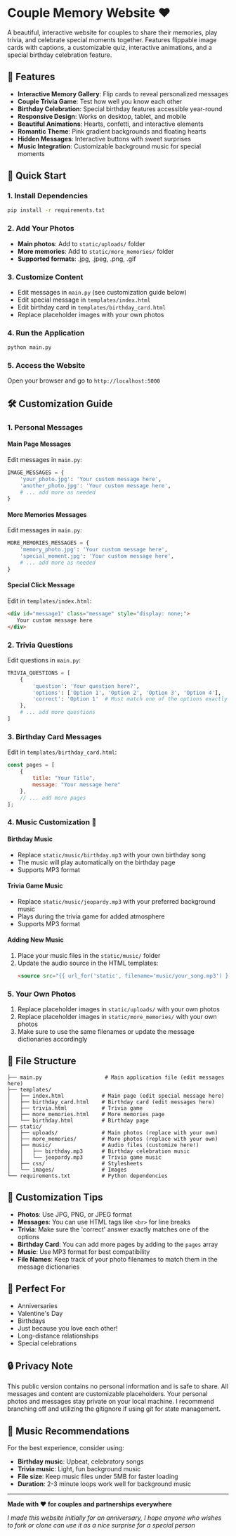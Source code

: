 # Couple Memory Website ❤️

A beautiful, interactive website for couples to share their memories, play trivia, and celebrate special moments together. Features flippable image cards with captions, a customizable quiz, interactive animations, and a special birthday celebration feature.

## 🎯 Features

- **Interactive Memory Gallery**: Flip cards to reveal personalized messages
- **Couple Trivia Game**: Test how well you know each other
- **Birthday Celebration**: Special birthday features accessible year-round
- **Responsive Design**: Works on desktop, tablet, and mobile
- **Beautiful Animations**: Hearts, confetti, and interactive elements
- **Romantic Theme**: Pink gradient backgrounds and floating hearts
- **Hidden Messages**: Interactive buttons with sweet surprises
- **Music Integration**: Customizable background music for special moments

## 🚀 Quick Start

### 1. Install Dependencies
```bash
pip install -r requirements.txt
```

### 2. Add Your Photos
- **Main photos**: Add to `static/uploads/` folder
- **More memories**: Add to `static/more_memories/` folder
- **Supported formats**: .jpg, .jpeg, .png, .gif

### 3. Customize Content
- Edit messages in `main.py` (see customization guide below)
- Edit special message in `templates/index.html`
- Edit birthday card in `templates/birthday_card.html`
- Replace placeholder images with your own photos

### 4. Run the Application
```bash
python main.py
```

### 5. Access the Website
Open your browser and go to `http://localhost:5000`

## 🛠️ Customization Guide

### 1. Personal Messages

#### Main Page Messages
Edit messages in `main.py`:
```python
IMAGE_MESSAGES = {
    'your_photo.jpg': 'Your custom message here',
    'another_photo.jpg': 'Your custom message here',
    # ... add more as needed
}
```

#### More Memories Messages
Edit messages in `main.py`:
```python
MORE_MEMORIES_MESSAGES = {
    'memory_photo.jpg': 'Your custom message here',
    'special_moment.jpg': 'Your custom message here',
    # ... add more as needed
}
```

#### Special Click Message
Edit in `templates/index.html`:
```html
<div id="message1" class="message" style="display: none;">
   Your custom message here
</div>
```

### 2. Trivia Questions

Edit questions in `main.py`:
```python
TRIVIA_QUESTIONS = [
    {
        'question': 'Your question here?',
        'options': ['Option 1', 'Option 2', 'Option 3', 'Option 4'],
        'correct': 'Option 1'  # Must match one of the options exactly
    },
    # ... add more questions
]
```

### 3. Birthday Card Messages

Edit in `templates/birthday_card.html`:
```javascript
const pages = [
    {
        title: "Your Title",
        message: "Your message here"
    },
    // ... add more pages
];
```

### 4. Music Customization 🎵

#### Birthday Music
- Replace `static/music/birthday.mp3` with your own birthday song
- The music will play automatically on the birthday page
- Supports MP3 format

#### Trivia Game Music
- Replace `static/music/jeopardy.mp3` with your preferred background music
- Plays during the trivia game for added atmosphere
- Supports MP3 format

#### Adding New Music
1. Place your music files in the `static/music/` folder
2. Update the audio source in the HTML templates:
   ```html
   <source src="{{ url_for('static', filename='music/your_song.mp3') }}" type="audio/mpeg">
   ```

### 5. Your Own Photos

1. Replace placeholder images in `static/uploads/` with your own photos
2. Replace placeholder images in `static/more_memories/` with your own photos
3. Make sure to use the same filenames or update the message dictionaries accordingly

## 📁 File Structure

```
├── main.py                    # Main application file (edit messages here)
├── templates/
│   ├── index.html            # Main page (edit special message here)
│   ├── birthday_card.html    # Birthday card (edit messages here)
│   ├── trivia.html           # Trivia game
│   ├── more_memories.html    # More memories page
│   └── birthday.html         # Birthday page
├── static/
│   ├── uploads/              # Main photos (replace with your own)
│   ├── more_memories/        # More photos (replace with your own)
│   ├── music/                # Audio files (customize here!)
│   │   ├── birthday.mp3      # Birthday celebration music
│   │   └── jeopardy.mp3      # Trivia game music
│   ├── css/                  # Stylesheets
│   └── images/               # Images
└── requirements.txt          # Python dependencies
```

## 🎨 Customization Tips

- **Photos**: Use JPG, PNG, or JPEG format
- **Messages**: You can use HTML tags like `<br>` for line breaks
- **Trivia**: Make sure the 'correct' answer exactly matches one of the options
- **Birthday Card**: You can add more pages by adding to the `pages` array
- **Music**: Use MP3 format for best compatibility
- **File Names**: Keep track of your photo filenames to match them in the message dictionaries

## 💝 Perfect For

- Anniversaries
- Valentine's Day
- Birthdays
- Just because you love each other!
- Long-distance relationships
- Special celebrations

## 🔒 Privacy Note

This public version contains no personal information and is safe to share. All messages and content are customizable placeholders. Your personal photos and messages stay private on your local machine. I recommend branching off and utilizing the gitignore if using git for state management.

## 🎵 Music Recommendations

For the best experience, consider using:
- **Birthday music**: Upbeat, celebratory songs
- **Trivia music**: Light, fun background music
- **File size**: Keep music files under 5MB for faster loading
- **Duration**: 2-3 minute loops work well for background music

---

**Made with ❤️ for couples and partnerships everywhere**

*I made this website initially for an anniversary, I hope anyone who wishes to fork or clone can use it as a nice surprise for a special person*
